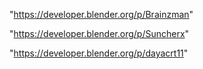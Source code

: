 "https://developer.blender.org/p/Brainzman"

"https://developer.blender.org/p/Suncherx"

"https://developer.blender.org/p/dayacrt11"

